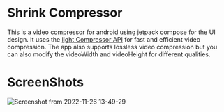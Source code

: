 # Shrink Compressor

 This is a video compressor for android using jetpack compose for the UI design. It uses the [light Compressor API](https://github.com/AbedElazizShe/LightCompressor) for fast 
 and efficient video compression. The app also supports lossless video compression but you can also modify the videoWidth and videoHeight for
 different qualities.
 

# ScreenShots

 


![Screenshot from 2022-11-26 13-49-29](https://user-images.githubusercontent.com/41951671/204085168-ea40d3f5-daff-40d6-9823-d8cfab2fda28.png)
